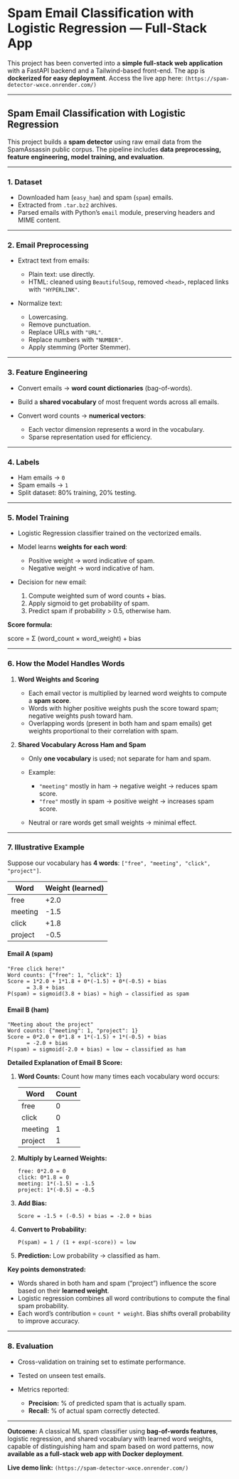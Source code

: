 
# Spam Email Classification with Logistic Regression — Full-Stack App

This project has been converted into a **simple full-stack web application** with a FastAPI backend and a Tailwind-based front-end. The app is **dockerized for easy deployment**.
Access the live app here: `(https://spam-detector-wxce.onrender.com/)`

---

## Spam Email Classification with Logistic Regression

This project builds a **spam detector** using raw email data from the SpamAssassin public corpus. The pipeline includes **data preprocessing, feature engineering, model training, and evaluation**.

---

### **1. Dataset**

* Downloaded ham (`easy_ham`) and spam (`spam`) emails.
* Extracted from `.tar.bz2` archives.
* Parsed emails with Python’s `email` module, preserving headers and MIME content.

---

### **2. Email Preprocessing**

* Extract text from emails:

  * Plain text: use directly.
  * HTML: cleaned using `BeautifulSoup`, removed `<head>`, replaced links with `"HYPERLINK"`.
* Normalize text:

  * Lowercasing.
  * Remove punctuation.
  * Replace URLs with `"URL"`.
  * Replace numbers with `"NUMBER"`.
  * Apply stemming (Porter Stemmer).

---

### **3. Feature Engineering**

* Convert emails → **word count dictionaries** (bag-of-words).
* Build a **shared vocabulary** of most frequent words across all emails.
* Convert word counts → **numerical vectors**:

  * Each vector dimension represents a word in the vocabulary.
  * Sparse representation used for efficiency.

---

### **4. Labels**

* Ham emails → `0`
* Spam emails → `1`
* Split dataset: 80% training, 20% testing.

---

### **5. Model Training**

* Logistic Regression classifier trained on the vectorized emails.
* Model learns **weights for each word**:

  * Positive weight → word indicative of spam.
  * Negative weight → word indicative of ham.
* Decision for new email:

  1. Compute weighted sum of word counts + bias.
  2. Apply sigmoid to get probability of spam.
  3. Predict spam if probability > 0.5, otherwise ham.

**Score formula:**

score = Σ (word_count × word_weight) + bias


---

### **6. How the Model Handles Words**

1. **Word Weights and Scoring**

   * Each email vector is multiplied by learned word weights to compute a **spam score**.
   * Words with higher positive weights push the score toward spam; negative weights push toward ham.
   * Overlapping words (present in both ham and spam emails) get weights proportional to their correlation with spam.

2. **Shared Vocabulary Across Ham and Spam**

   * Only **one vocabulary** is used; not separate for ham and spam.
   * Example:

     * `"meeting"` mostly in ham → negative weight → reduces spam score.
     * `"free"` mostly in spam → positive weight → increases spam score.
   * Neutral or rare words get small weights → minimal effect.

---

### **7. Illustrative Example**

Suppose our vocabulary has **4 words**: `["free", "meeting", "click", "project"]`.

| Word    | Weight (learned) |
| ------- | ---------------- |
| free    | +2.0             |
| meeting | -1.5             |
| click   | +1.8             |
| project | -0.5             |

#### **Email A (spam)**

```
"Free click here!"
Word counts: {"free": 1, "click": 1}
Score = 1*2.0 + 1*1.8 + 0*(-1.5) + 0*(-0.5) + bias
      = 3.8 + bias
P(spam) = sigmoid(3.8 + bias) ≈ high → classified as spam
```

#### **Email B (ham)**

```
"Meeting about the project"
Word counts: {"meeting": 1, "project": 1}
Score = 0*2.0 + 0*1.8 + 1*(-1.5) + 1*(-0.5) + bias
      = -2.0 + bias
P(spam) = sigmoid(-2.0 + bias) ≈ low → classified as ham
```

**Detailed Explanation of Email B Score:**

1. **Word Counts:** Count how many times each vocabulary word occurs:

   | Word    | Count |
   | ------- | ----- |
   | free    | 0     |
   | click   | 0     |
   | meeting | 1     |
   | project | 1     |

2. **Multiply by Learned Weights:**

   ```
   free: 0*2.0 = 0
   click: 0*1.8 = 0
   meeting: 1*(-1.5) = -1.5
   project: 1*(-0.5) = -0.5
   ```

3. **Add Bias:**

   ```
   Score = -1.5 + (-0.5) + bias = -2.0 + bias
   ```

4. **Convert to Probability:**

   ```
   P(spam) = 1 / (1 + exp(-score)) ≈ low
   ```

5. **Prediction:** Low probability → classified as ham.

**Key points demonstrated:**

* Words shared in both ham and spam (“project”) influence the score based on their **learned weight**.
* Logistic regression combines all word contributions to compute the final spam probability.
* Each word’s contribution = `count * weight`. Bias shifts overall probability to improve accuracy.

---

### **8. Evaluation**

* Cross-validation on training set to estimate performance.
* Tested on unseen test emails.
* Metrics reported:

  * **Precision:** % of predicted spam that is actually spam.
  * **Recall:** % of actual spam correctly detected.

---

**Outcome:** A classical ML spam classifier using **bag-of-words features**, logistic regression, and shared vocabulary with learned word weights, capable of distinguishing ham and spam based on word patterns, now **available as a full-stack web app with Docker deployment**.

**Live demo link:** `(https://spam-detector-wxce.onrender.com/)`
